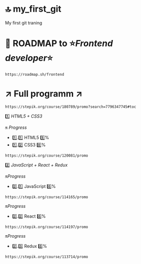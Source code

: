# :top: my_first_git

My first git traning

# :rocket: ROADMAP to :star:***Frontend developer***:star:

```
https://roadmap.sh/frontend
```

# :arrow_upper_right: Full programm :arrow_upper_right:
```
https://stepik.org/course/180789/promo?search=7796347745#toc
```

:one: *HTML5 + CSS3* 

:on: *Progress*
* :one:.:one: HTML5 :five:%
* :one:.:two: CSS3 :zero:%

```
https://stepik.org/course/120081/promo
```

:two: *JavaScript + React + Redux*

:on:*Progress*
* :two:.:one: JavaScript :zero:%
```
https://stepik.org/course/114165/promo
```

:on:*Progress*
* :two:.:two: React :zero:%
```
https://stepik.org/course/114197/promo
```

:on:*Progress*
* :two:.:three: Redux :zero:%
```
https://stepik.org/course/113714/promo
```